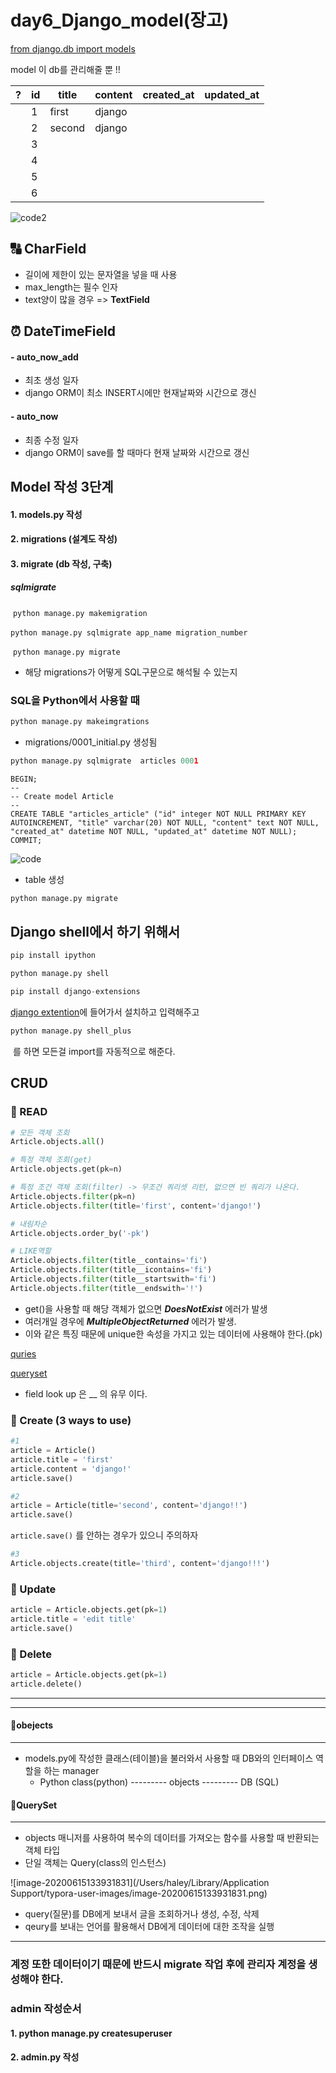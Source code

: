 # day6_Django_model(장고)

[from django.db import models](https://github.com/django/django/tree/master/django/db/models)

model 이 db를 관리해줄 뿐 !!

<sketch for db>

| ?    | id   | title  | content | created_at | updated_at |
| ---- | ---- | ------ | ------- | ---------- | ---------- |
|      | 1    | first  | django  |            |            |
|      | 2    | second | django  |            |            |
|      | 3    |        |         |            |            |
|      | 4    |        |         |            |            |
|      | 5    |        |         |            |            |
|      | 6    |        |         |            |            |

![code2](https://user-images.githubusercontent.com/58539681/84613176-a962ba00-aefd-11ea-8ef9-8cdec6ea671c.png)





## 🔠 CharField

* 길이에 제한이 있는 문자열을 넣을 때 사용
* max_length는 필수 인자
* text양이 많을 경우 => **TextField**





## ⏰ DateTimeField

#### - auto_now_add

* 최초 생성 일자
* django ORM이 최소 INSERT시에만 현재날짜와 시간으로 갱신



#### - auto_now

* 최종 수정 일자
* django ORM이 save를 할 때마다 현재 날짜와 시간으로 갱신







## Model  작성 3단계

#### 	1. models.py 작성

#### 	2. migrations (설계도 작성)

#### 	3. migrate (db 작성, 구축)

##### 	sqlmigrate

​		`python manage.py makemigration`

​		`python manage.py sqlmigrate app_name migration_number`

​		`python manage.py migrate`

* 해당 migrations가 어떻게 SQL구문으로 해석될 수 있는지







### SQL을 Python에서 사용할 때

```python
python manage.py makeimgrations
```

* migrations/0001_initial.py 생성됨

```python
python manage.py sqlmigrate  articles 0001
```

```
BEGIN;
--
-- Create model Article
--
CREATE TABLE "articles_article" ("id" integer NOT NULL PRIMARY KEY AUTOINCREMENT, "title" varchar(20) NOT NULL, "content" text NOT NULL, "created_at" datetime NOT NULL, "updated_at" datetime NOT NULL);
COMMIT;
```

![code](https://user-images.githubusercontent.com/58539681/84613149-98b24400-aefd-11ea-8abb-420b618173f5.png)

* table 생성

```python
python manage.py migrate
```







## Django shell에서 하기 위해서

```python
pip install ipython
```

```python
python manage.py shell
```

```python
pip install django-extensions
```

[django extention](https://django-extensions.readthedocs.io/en/latest/installation_instructions.html)에 들어가서 설치하고 입력해주고

```python
python manage.py shell_plus
```

​	를 하면 모든걸 import를 자동적으로 해준다.







## CRUD

### 🧪 READ

``` python
# 모든 객체 조회
Article.objects.all()

# 특정 객체 조회(get)
Article.objects.get(pk=n)

# 특정 조건 객체 조회(filter) -> 무조건 쿼리셋 리턴, 없으면 빈 쿼리가 나온다.
Article.objects.filter(pk=n)
Article.objects.filter(title='first', content='django!')

# 내림차순
Article.objects.order_by('-pk')

# LIKE역할
Article.objects.filter(title__contains='fi')
Article.objects.filter(title__icontains='fi')
Article.objects.filter(title__startswith='fi')
Article.objects.filter(title__endswith='!')
```

* get()을 사용할 때 해당 객체가 없으면 ***DoesNotExist*** 에러가 발생
* 여러개일 경우에 ***MultipleObjectReturned*** 에러가 발생.
* 이와 같은 특징 때문에 unique한 속성을 가지고 있는 데이터에 사용해야 한다.(pk)

[quries](https://docs.djangoproject.com/en/3.0/topics/db/queries/)

[queryset](https://docs.djangoproject.com/en/3.0/ref/models/querysets/)

* field look up 은 __ 의 유무 이다.



### 🧪 Create (3 ways to use)

```python
#1
article = Article()
article.title = 'first'
article.content = 'django!'
article.save()
```



```python
#2 
article = Article(title='second', content='django!!')
article.save()
```

`article.save()` 를 안하는 경우가 있으니 주의하자



```python
#3
Article.objects.create(title='third', content='django!!!')
```



### 🧪 Update

```python
article = Article.objects.get(pk=1)
article.title = 'edit title'
article.save()
```



### 🧪 Delete 

```python
article = Article.objects.get(pk=1)
article.delete()
```



<hr>

<hr>



#### 💊obejects

<hr>

* models.py에 작성한 클래스(테이블)을 불러와서 사용할 때 DB와의 인터페이스 역할을 하는 manager
  * Python class(python) --------- objects --------- DB (SQL)







#### 💊QuerySet

<hr>

* objects 매니저를 사용하여 복수의 데이터를 가져오는 함수를 사용할 때 반환되는 객체 타입
* 단일 객체는 Query(class의 인스턴스)

![image-20200615133931831](/Users/haley/Library/Application Support/typora-user-images/image-20200615133931831.png)

* query(질문)를 DB에게 보내서 글을 조회하거나 생성, 수정, 삭제
* qeury를 보내는 언어를 활용해서 DB에게 데이터에 대한 조작을 실행







<hr>

### 계정 또한 데이터이기 때문에 반드시 migrate 작업 후에 관리자 계정을 생성해야 한다.



### admin 작성순서

#### 	1. python manage.py createsuperuser

#### 	2. admin.py 작성